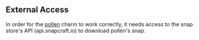## External Access

In order for the [pollen](https://charmhub.io/pollen) charm to work correctly,
it needs access to the snap store's API (api.snapcraft.io) to download pollen's snap.